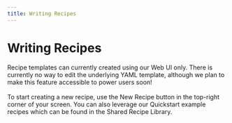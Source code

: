 ```yaml
---
title: Writing Recipes
---
```

# Writing Recipes

Recipe templates can currently created using our Web UI only. There is currently no way to edit the underlying YAML template, although we plan to make this feature accessible to power users soon!\
\
To start creating a new recipe, use the New Recipe button in the top-right corner of your screen. You can also leverage our Quickstart example recipes which can be found in the Shared Recipe Library.
